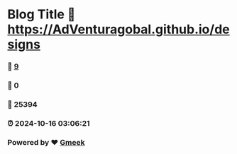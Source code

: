 # Blog Title :link: https://AdVenturagobal.github.io/designs 
### :page_facing_up: [9](https://AdVenturagobal.github.io/designs/tag.html) 
### :speech_balloon: 0 
### :hibiscus: 25394 
### :alarm_clock: 2024-10-16 03:06:21 
### Powered by :heart: [Gmeek](https://github.com/Meekdai/Gmeek)
